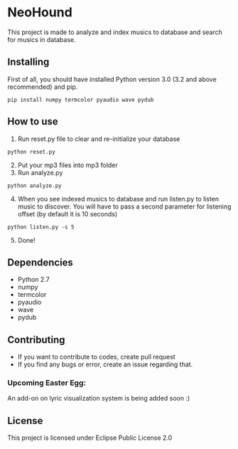 # NeoHound

This project is made to analyze and index musics to database and search for musics in database.

## Installing

First of all, you should have installed Python version 3.0 (3.2 and above recommended)  and pip.

```
pip install numpy termcolor pyaudio wave pydub
```

## How to use

1. Run reset.py file to clear and re-initialize your database

```
python reset.py
```

2. Put your mp3 files into mp3 folder
3. Run analyze.py 

```
python analyze.py
```

4. When you see indexed musics to database and run listen.py to listen music to discover. You will have to pass a second parameter for listening offset (by default it is 10 seconds)

```
python listen.py -s 5
```

5. Done!


## Dependencies

* Python 2.7
* numpy 
* termcolor 
* pyaudio
* wave
* pydub

## Contributing

* If you want to contribute to codes, create pull request
* If you find any bugs or error, create an issue regarding that.

### Upcoming Easter Egg:

An add-on on lyric visualization system is being added soon :)

## License

This project is licensed under Eclipse Public License 2.0
